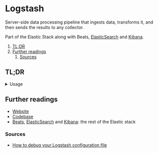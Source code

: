 # Logstash

Server-side data processing pipeline that ingests data, transforms it, and then sends the results to any collector.

Part of the Elastic Stack along with Beats, [ElasticSearch] and [Kibana].

1. [TL;DR](#tldr)
1. [Further readings](#further-readings)
   1. [Sources](#sources)

## TL;DR

<!-- Uncomment if used
<details>
  <summary>Setup</summary>

```sh
```

</details>
-->

<details>
  <summary>Usage</summary>

```sh
# Validate configuration files.
logstash -tf 'config.conf'
logstash --config.test_and_exit --path.config 'config.conf'


# Install plugins.
logstash-plugin install 'logstash-output-loki'

# List installed plugins.
logstash-plugin list
logstash-plugin list --verbose
logstash-plugin list '*namefragment*'
logstash-plugin list --group 'output'
```

```rb
input { … }

filter {
  mutate {
    add_field => {
      "cluster" => "us-central-1"
      "job" => "logstash"
    }
    replace => { "type" => "stream"}
    remove_field => [ "src" ]
  }
}

output {
  loki {
    url => "http://loki.example.org:3100/loki/api/v1/push"
  }
}
```

</details>

<!-- Uncomment if used
<details>
  <summary>Real world use cases</summary>

```sh
```

</details>
-->

## Further readings

- [Website]
- [Codebase]
- [Beats], [ElasticSearch] and [Kibana]: the rest of the Elastic stack

### Sources

- [How to debug your Logstash configuration file]

<!--
  Reference
  ═╬═Time══
  -->

<!-- In-article sections -->
<!-- Knowledge base -->
[beats]: beats.md
[elasticsearch]: elasticsearch.md
[kibana]: kibana.md

<!-- Files -->
<!-- Upstream -->
[codebase]: https://github.com/elastic/logstash
[website]: https://website/

<!-- Others -->
[how to debug your logstash configuration file]: https://logz.io/blog/debug-logstash/
